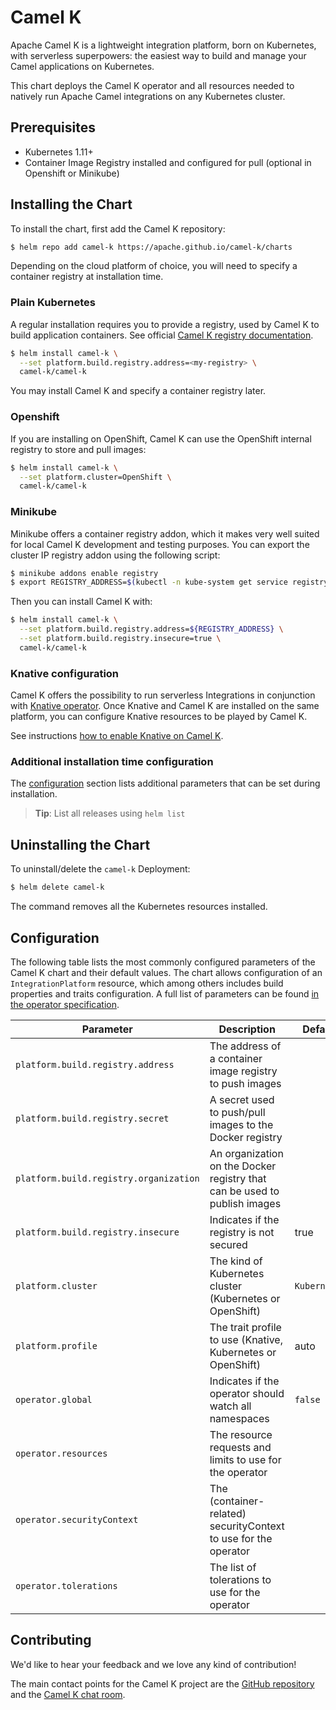 # Camel K

Apache Camel K is a lightweight integration platform, born on Kubernetes, with serverless superpowers: the easiest way to build and manage your Camel applications on Kubernetes.

This chart deploys the Camel K operator and all resources needed to natively run Apache Camel integrations on any Kubernetes cluster.

## Prerequisites

- Kubernetes 1.11+
- Container Image Registry installed and configured for pull (optional in Openshift or Minikube)

## Installing the Chart

To install the chart, first add the Camel K repository:

```bash
$ helm repo add camel-k https://apache.github.io/camel-k/charts
```

Depending on the cloud platform of choice, you will need to specify a container registry at installation time.

### Plain Kubernetes

A regular installation requires you to provide a registry, used by Camel K to build application containers. See official [Camel K registry documentation](https://camel.apache.org/camel-k/next/installation/registry/registry.html).

```bash
$ helm install camel-k \
  --set platform.build.registry.address=<my-registry> \
  camel-k/camel-k
```

You may install Camel K and specify a container registry later.

### Openshift

If you are installing on OpenShift, Camel K can use the OpenShift internal registry to store and pull images:

```bash
$ helm install camel-k \
  --set platform.cluster=OpenShift \
  camel-k/camel-k
```

### Minikube

Minikube offers a container registry addon, which it makes very well suited for local Camel K development and testing purposes. You can export the cluster IP registry addon using the following script:

```bash
$ minikube addons enable registry
$ export REGISTRY_ADDRESS=$(kubectl -n kube-system get service registry -o jsonpath='{.spec.clusterIP}')
```

Then you can install Camel K with:

```bash
$ helm install camel-k \
  --set platform.build.registry.address=${REGISTRY_ADDRESS} \
  --set platform.build.registry.insecure=true \
  camel-k/camel-k
```

### Knative configuration

Camel K offers the possibility to run serverless Integrations in conjunction with [Knative operator](https://knative.dev). Once Knative and Camel K are installed on the same platform, you can configure Knative resources to be played by Camel K.

See instructions [how to enable Knative on Camel K](https://camel.apache.org/camel-k/next/installation/knative.html).

### Additional installation time configuration

The [configuration](#configuration) section lists additional parameters that can be set during installation.

> **Tip**: List all releases using `helm list`

## Uninstalling the Chart

To uninstall/delete the `camel-k` Deployment:

```bash
$ helm delete camel-k
```

The command removes all the Kubernetes resources installed.

## Configuration

The following table lists the most commonly configured parameters of the Camel K chart and their default values. The chart allows configuration of an `IntegrationPlatform` resource, which among others includes build properties and traits configuration. A full list of parameters can be found [in the operator specification][1].

|           Parameter                    |             Description                                                   |            Default             |
|----------------------------------------|---------------------------------------------------------------------------|--------------------------------|
| `platform.build.registry.address`      | The address of a container image registry to push images                  |                                |
| `platform.build.registry.secret`       | A secret used to push/pull images to the Docker registry                  |                                |
| `platform.build.registry.organization` | An organization on the Docker registry that can be used to publish images |                                |
| `platform.build.registry.insecure`     | Indicates if the registry is not secured                                  | true                           |
| `platform.cluster`                     | The kind of Kubernetes cluster (Kubernetes or OpenShift)                  | `Kubernetes`                   |
| `platform.profile`                     | The trait profile to use (Knative, Kubernetes or OpenShift)               | auto                           |
| `operator.global`                      | Indicates if the operator should watch all namespaces                     | `false`                        |
| `operator.resources`                   | The resource requests and limits to use for the operator                  |                                |
| `operator.securityContext`             | The (container-related) securityContext to use for the operator           |                                |
| `operator.tolerations`                 | The list of tolerations to use for the operator                           |                                |

## Contributing

We'd like to hear your feedback and we love any kind of contribution!

The main contact points for the Camel K project are the [GitHub repository][2] and the [Camel K chat room][3].

[1]: https://camel.apache.org/camel-k/next/architecture/cr/integration-platform.html
[2]: https://github.com/apache/camel-k
[3]: https://camel.zulipchat.com
